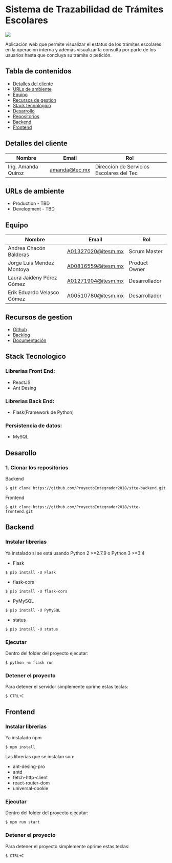 # Sistema de Trazabilidad de Trámites Escolares

<a href="https://codeclimate.com/github/ProyectoIntegrador2018/stte-backend/maintainability"><img src="https://api.codeclimate.com/v1/badges/f48fbc1b8aaac6df9a12/maintainability" /></a>



Aplicación web que permite visualizar el estatus de los trámites escolares en la operación interna y además visualizar la consulta por parte de los usuarios hasta que concluya su trámite o petición.

## Tabla de contenidos

* [Detalles del cliente](#detalles-del-cliente)
* [URLs de ambiente](#urls-de-ambiente)
* [Equipo](#equipo)
* [Recursos de gestion](#recursos-de-gestion)
* [Stack tecnológico](#Stack-Tecnologico)
* [Desarrollo](#desarrollo)
* [Repositorios](#clonar-repositorioa)
* [Backend](#backend)
* [Frontend](#frontend)

## Detalles del cliente

| Nombre | Email | Rol |
| ------- | ----- | --- |
| Ing. Amanda Quiroz | amanda@tec.mx | Dirección de Servicios Escolares del Tec |

## URLs de ambiente

* Production - TBD
* Development - TBD

## Equipo

| Nombre | Email | Rol |
| ------- | ----- | --- |
| Andrea Chacón Balderas | A01327020@itesm.mx | Scrum Master |
| Jorge Luis Mendez Montoya | A00816559@itesm.mx | Product Owner |
| Laura Jaideny Pérez Gómez | A01271904@itesm.mx | Desarrollador |
| Erik Eduardo Velasco Gómez | A00510780@itesm.mx | Desarrollador |

## Recursos de gestion

* [Github](https://github.com/ProyectoIntegrador2018/stta-backend)
* [Backlog](https://github.com/ProyectoIntegrador2018/stta-backend/projects/1)
* [Documentación](https://drive.google.com/drive/folders/15AvY0wG4RHUDM6egkHuAgLJnr3TcDuRj?usp=sharing)

## Stack Tecnologico
### Librerias Front End:
* ReactJS
* Ant Desing

### Librerias Back End:
* Flask(Framework de Python)

### Persistencia de datos:
* MySQL

## Desarollo

### 1. Clonar los repositorios
Backend
```
$ git clone https://github.com/ProyectoIntegrador2018/stte-backend.git
```

Frontend
```
$ git clone https://github.com/ProyectoIntegrador2018/stte-frontend.git
```

## Backend

### Instalar librerias  

Ya instalado si se está usando Python 2 >=2.7.9 o Python 3 >=3.4
* Flask
```
$ pip install -U Flask
```
* flask-cors
```
$ pip install -U flask-cors
```
* PyMySQL
```
$ pip install -U PyMySQL
```
* status
```
$ pip install -U status
```
### Ejecutar

Dentro del folder del proyecto ejecutar:
```
$ python -m flask run
```

### Detener el proyecto
Para detener el servidor simplemente oprime estas teclas:
```
$ CTRL+C
```

## Frontend

### Instalar librerias  

Ya instalado npm
```
$ npm install
```

Las librerias que se instalan son:
* ant-desing-pro
* antd
* fetch-http-client
* react-router-dom
* universal-cookie

### Ejecutar

Dentro del folder del proyecto ejecutar:
```
$ npm run start
```

### Detener el proyecto
Para detener el proyecto simplemente oprime estas teclas:
```
$ CTRL+C
```
